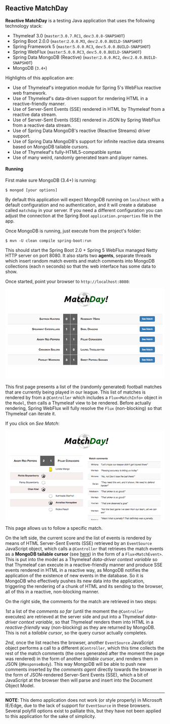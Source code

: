
Reactive MatchDay
------------------

**Reactive MatchDay** is a testing Java application that uses the following technology stack:

   * Thymeleaf 3.0 (`master`:`3.0.7.RC1`, `dev`:`3.0.8-SNAPSHOT`)
   * Spring Boot 2.0.0 (`master`:`2.0.0.M3`, `dev`:`2.0.0.BUILD-SNAPSHOT`)
   * Spring Framework 5 (`master`:`5.0.0.RC3`, `dev`:`5.0.0.BUILD-SNAPSHOT`)
   * Spring WebFlux (`master`:`5.0.0.RC3`, `dev`:`5.0.0.BUILD-SNAPSHOT`)
   * Spring Data MongoDB (Reactive) (`master`:`2.0.0.RC2`, `dev`:`2.0.0.BUILD-SNAPSHOT`)
   * MongoDB (`3.4+`)

Highlights of this application are:

   * Use of Thymeleaf's integration module for Spring 5's WebFlux reactive web framework.
   * Use of Thymeleaf's data-driven support for rendering HTML in a reactive-friendly manner.
   * Use of Server-Sent Events (SSE) rendered in HTML by Thymeleaf from a reactive data stream.
   * Use of Server-Sent Events (SSE) rendered in JSON by Spring WebFlux from a reactive data stream.
   * Use of Spring Data MongoDB's reactive (Reactive Streams) driver support.
   * Use of Spring Data MongoDB's support for infinite reactive data streams based on MongoDB tailable cursors.
   * Use of Thymeleaf's fully-HTML5-compatible syntax
   * Use of many weird, randomly generated team and player names.


#### Running

First make sure MongoDB (3.4+) is running:

```
$ mongod [your options]
```

By default this application will expect MongoDB running on `localhost` with a default configuration
and no authentication, and it will create a database called `matchday` in your server. If you need
a different configuration you can adjust the connection at the Spring Boot `application.properties`
file in the app.

Once MongoDB is running, just execute from the project's folder:

```
$ mvn -U clean compile spring-boot:run
```

This should start the Spring Boot 2.0 + Spring 5 WebFlux managed Netty HTTP server on port 8080.
It also starts two **agents**, separate threads which insert random match events and match comments
into MongoDB collections (each n seconds) so that the web interface has some data to show.

Once started, point your browser to `http://localhost:8080`:

![Matchday: matches page](/doc/matchday_matches.png)

This first page presents a list of the (randomly generated) football matches that are currently being played in our
league. This list of matches is rendered by from a `@Controller` which includes a `Flux<MatchInfo>` 
object in the `Model`, then calls a Thymeleaf view to be rendered. Before actually rendering,
Spring WebFlux will fully resolve the `Flux` (non-blocking) so that Thymeleaf can iterate it.
 
If you click on *See Match*:

![Matchday: match page](/doc/matchday_match.png)

This page allows us to follow a specific match. 

On the left side, the current score and the
list of events is rendered by means of HTML Server-Sent Events (SSE) retrieved by an `EventSource`
JavaScript object, which calls a `@Controller` that retrieves the match events as a **MongoDB
tailable cursor** (see [here](https://docs.mongodb.com/manual/core/tailable-cursors/)) in the
form of a `Flux<MatchEvent>`. This is put into the model as a Thymeleaf *data-driver context
variable* so that Thymeleaf can execute in a reactive-friendly manner and produce SSE events
rendered in HTML in a reactive way, as MongoDB notifies the application of the existence of
new events in the database. So it is MongoDB who effectively pushes its new data into the
application, triggering the rendering of a chunk of HTML and its sending to the browser, all of
this in a reactive, non-blocking manner.

On the right side, the comments for the match are retrieved in two steps: 

*1st* a list of the *comments so far* (until the moment the `@Controller` executes) are retrieved at the server side
and put into a Thymeleaf *data-driver context variable*, so that Thymeleaf renders them into HTML
in a *reactive-friendly* way (non-blocking) as they are returned by MongoDB. This is not a
 *tailable cursor*, so the query cursor actually completes. 
 
 *2nd*, once the list reaches the browser, another
`EventSource` JavaScript object performs a call to a different `@Controller`, which this
time collects the rest of the match comments (the ones generated after the moment the page
was rendered) in the form of another *tailable cursor*, and renders them in JSON (`@ResponseBody`).
This way MongoDB will be able to push new comments inserted by the *comments agent* directly
towards the browser in the form of JSON-rendered Server-Sent Events (SSE), which a bit of
JavaScript at the browser then will parse and insert into the Document Object Model.

---

**NOTE**: This demo application does not work (or style properly) in Microsoft IE/Edge, due to the lack of
support for `EventSource` in these browsers. Several polyfill options exist to palliate this, but they have
not been applied to this application for the sake of simplicity.
